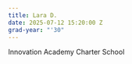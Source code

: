```yaml
---
title: Lara D.
date: 2025-07-12 15:20:00 Z
grad-year: "'30"
---
```


Innovation Academy Charter School